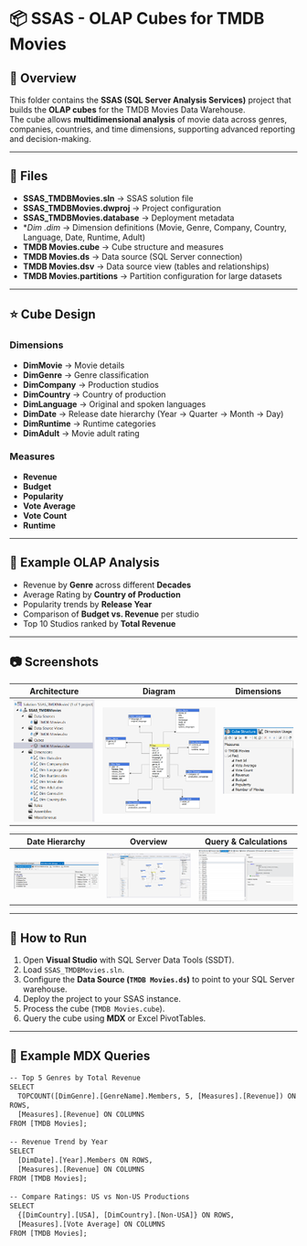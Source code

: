 # 📦 SSAS - OLAP Cubes for TMDB Movies

## 📌 Overview
This folder contains the **SSAS (SQL Server Analysis Services)** project that builds the **OLAP cubes** for the TMDB Movies Data Warehouse.  
The cube allows **multidimensional analysis** of movie data across genres, companies, countries, and time dimensions, supporting advanced reporting and decision-making.

---

## 📂 Files
- **SSAS_TMDBMovies.sln** → SSAS solution file  
- **SSAS_TMDBMovies.dwproj** → Project configuration  
- **SSAS_TMDBMovies.database** → Deployment metadata  
- **Dim *.dim** → Dimension definitions (Movie, Genre, Company, Country, Language, Date, Runtime, Adult)  
- **TMDB Movies.cube** → Cube structure and measures  
- **TMDB Movies.ds** → Data source (SQL Server connection)  
- **TMDB Movies.dsv** → Data source view (tables and relationships)  
- **TMDB Movies.partitions** → Partition configuration for large datasets  

---

## ⭐ Cube Design

### Dimensions
- **DimMovie** → Movie details  
- **DimGenre** → Genre classification  
- **DimCompany** → Production studios  
- **DimCountry** → Country of production  
- **DimLanguage** → Original and spoken languages  
- **DimDate** → Release date hierarchy (Year → Quarter → Month → Day)  
- **DimRuntime** → Runtime categories  
- **DimAdult** → Movie adult rating  

### Measures
- **Revenue**  
- **Budget**  
- **Popularity**  
- **Vote Average**  
- **Vote Count**  
- **Runtime**  

---

## 📜 Example OLAP Analysis
- Revenue by **Genre** across different **Decades**  
- Average Rating by **Country of Production**  
- Popularity trends by **Release Year**  
- Comparison of **Budget vs. Revenue** per studio  
- Top 10 Studios ranked by **Total Revenue**  

---

## 📷 Screenshots

| Architecture | Diagram | Dimensions |
|--------------|---------|------------|
| ![SSAS Architecture](../Assets/SSAS/SSAS_architecture.png) | ![SSAS Diagram](../Assets/SSAS/SSAS_diagram.png) | ![SSAS Dimensions](../Assets/SSAS/SSAS_dimensions.png) |

| Date Hierarchy | Overview | Query & Calculations |
|----------------|----------|-----------------------|
| ![SSAS Date Hierarchy](../Assets/SSAS/SSAS_date_hierarchy.png) | ![SSAS Overview](../Assets/SSAS/SSAS_overview.png) | ![SSAS Query Calculations](../Assets/SSAS/SSAS_query_calculations.png) |

---

## 🚀 How to Run
1. Open **Visual Studio** with SQL Server Data Tools (SSDT).  
2. Load `SSAS_TMDBMovies.sln`.  
3. Configure the **Data Source (`TMDB Movies.ds`)** to point to your SQL Server warehouse.  
4. Deploy the project to your SSAS instance.  
5. Process the cube (`TMDB Movies.cube`).  
6. Query the cube using **MDX** or Excel PivotTables.  

---

## 📌 Example MDX Queries

```mdx
-- Top 5 Genres by Total Revenue
SELECT
  TOPCOUNT([DimGenre].[GenreName].Members, 5, [Measures].[Revenue]) ON ROWS,
  [Measures].[Revenue] ON COLUMNS
FROM [TMDB Movies];

-- Revenue Trend by Year
SELECT
  [DimDate].[Year].Members ON ROWS,
  [Measures].[Revenue] ON COLUMNS
FROM [TMDB Movies];

-- Compare Ratings: US vs Non-US Productions
SELECT
  {[DimCountry].[USA], [DimCountry].[Non-USA]} ON ROWS,
  [Measures].[Vote Average] ON COLUMNS
FROM [TMDB Movies];

